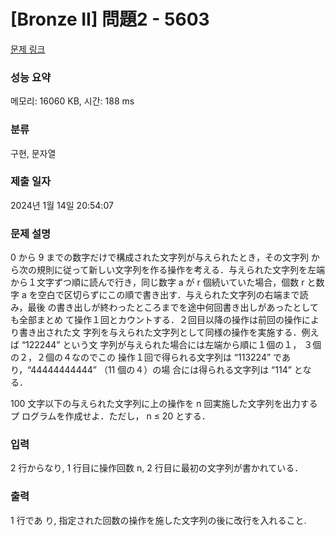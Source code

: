 # [Bronze II] 問題2 - 5603 

[문제 링크](https://www.acmicpc.net/problem/5603) 

### 성능 요약

메모리: 16060 KB, 시간: 188 ms

### 분류

구현, 문자열

### 제출 일자

2024년 1월 14일 20:54:07

### 문제 설명

<p>0 から 9 までの数字だけで構成された文字列が与えられたとき，その文字列 から次の規則に従って新しい文字列を作る操作を考える．与えられた文字列を左端 から１文字ずつ順に読んで行き，同じ数字 a が r 個続いていた場合，個数 r と数字 a を空白で区切らずにこの順で書き出す．与えられた文字列の右端まで読み，最後 の書き出しが終わったところまでを途中何回書き出しがあったとしても全部まとめ て操作１回とカウントする．２回目以降の操作は前回の操作により書き出された文 字列を与えられた文字列として同様の操作を実施する．例えば “122244” という文 字列が与えられた場合には左端から順に１個の１， ３個の２，２個の４なのでこの 操作１回で得られる文字列は “113224” であり，“44444444444” （11 個の４）の場 合には得られる文字列は “114” となる．</p>

<p>100 文字以下の与えられた文字列に上の操作を n 回実施した文字列を出力するプ ログラムを作成せよ．ただし， n ≤ 20 とする．</p>

### 입력 

 <p>2 行からなり, 1 行目に操作回数 n, 2 行目に最初の文字列が書かれている．</p>

### 출력 

 <p>1 行であ り, 指定された回数の操作を施した文字列の後に改行を入れること.</p>

